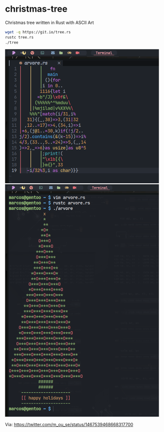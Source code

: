 # christmas-tree
Christmas tree written in Rust with ASCII Art

```sh
wget -q https://git.io/tree.rs
rustc tree.rs
./tree
```

![Tree Rust Code ASCII Art](a.png)
![Tree Rust Tree](b.png)

Via: <https://twitter.com/m_ou_se/status/1467539468668317700>
